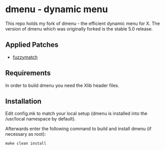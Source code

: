 # dmenu - dynamic menu

This repo holds my fork of dmenu - the efficient dynamic menu for X.
The version of dmenu which was originally forked is the stable 5.0
release.

## Applied Patches

- [fuzzymatch](https://tools.suckless.org/dmenu/patches/fuzzymatch/)

## Requirements

In order to build dmenu you need the Xlib header files.

## Installation

Edit config.mk to match your local setup (dmenu is installed into
the /usr/local namespace by default).

Afterwards enter the following command to build and install dmenu
(if necessary as root):

    make clean install

